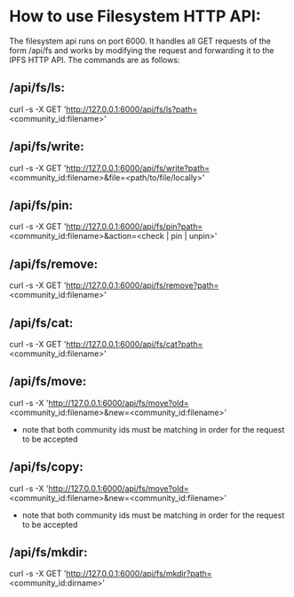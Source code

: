 # How to use Filesystem HTTP API:

The filesystem api runs on port 6000. It handles all GET requests of the form /api/fs and works by modifying the request and forwarding it to the IPFS HTTP API. The commands are as follows:


## /api/fs/ls:
curl -s -X GET 'http://127.0.0.1:6000/api/fs/ls?path=<community_id:filename>'

## /api/fs/write:
curl -s -X GET 'http://127.0.0.1:6000/api/fs/write?path=<community_id:filename>&file=<path/to/file/locally>'

## /api/fs/pin:
curl -s -X GET 'http://127.0.0.1:6000/api/fs/pin?path=<community_id:filename>&action=<check | pin | unpin>'

## /api/fs/remove:
curl -s -X GET 'http://127.0.0.1:6000/api/fs/remove?path=<community_id:filename>'

## /api/fs/cat:
curl -s -X GET 'http://127.0.0.1:6000/api/fs/cat?path=<community_id:filename>'

## /api/fs/move:
curl -s -X 'http://127.0.0.1:6000/api/fs/move?old=<community_id:filename>&new=<community_id:filename>'

* note that both community ids must be matching in order for the request to be accepted

## /api/fs/copy:
curl -s -X 'http://127.0.0.1:6000/api/fs/move?old=<community_id:filename>&new=<community_id:filename>'

* note that both community ids must be matching in order for the request to be accepted

## /api/fs/mkdir:
curl -s -X GET 'http://127.0.0.1:6000/api/fs/mkdir?path=<community_id:dirname>'